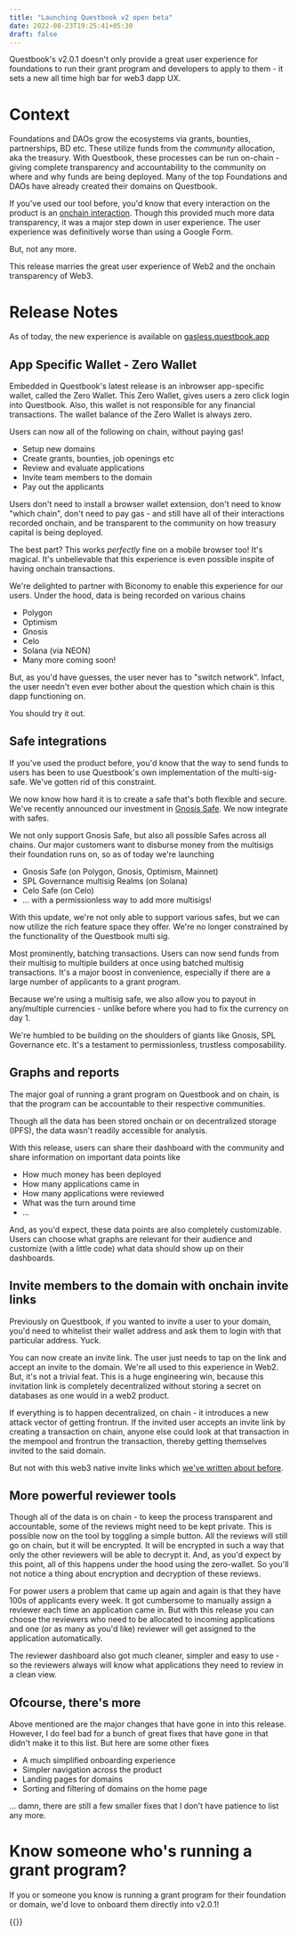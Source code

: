 ```yaml
---
title: "Launching Questbook v2 open beta"
date: 2022-08-23T19:25:41+05:30
draft: false
---
```


Questbook's v2.0.1 doesn't only provide a great user experience for foundations to run their grant program and developers to apply to them - it sets a new all time high bar for web3 dapp UX. 

# Context
Foundations and DAOs grow the ecosystems via grants, bounties, partnerships, BD etc. These utilize funds from the _community_ allocation, aka the treasury. With Questbook, these processes can be run on-chain - giving complete transparency and accountability to the community on where and why funds are being deployed. Many of the top Foundations and DAOs have already created their domains on Questbook.

If you've used our tool before, you'd know that every interaction on the product is an [onchain interaction](https://blog.questbook.xyz/posts/attract-builders-using-questbook/). Though this provided much more data transparency, it was a major step down in user experience. The user experience was definitively worse than using a Google Form.

But, not any more. 

This release marries the great user experience of Web2 and the onchain transparency of Web3. 

# Release Notes
As of today, the new experience is available on [gasless.questbook.app](https://gasless.questbook.app)
## App Specific Wallet - Zero Wallet
Embedded in Questbook's latest release is an inbrowser app-specific wallet, called the Zero Wallet. This Zero Wallet, gives users a zero click login into Questbook. Also, this wallet is not responsible for any financial transactions. The wallet balance of the Zero Wallet is always zero.

Users can now all of the following on chain, without paying gas!
- Setup new domains
- Create grants, bounties, job openings etc
- Review and evaluate applications
- Invite team members to the domain
- Pay out the applicants

Users don't need to install a browser wallet extension, don't need to know "which chain", don't need to pay gas - and still have all of their interactions recorded onchain, and be transparent to the community on how treasury capital is being deployed. 

The best part? This works _perfectly_ fine on a mobile browser too! 
It's magical. It's unbelievable that this experience is even possible inspite of having onchain transactions.

We're delighted to partner with Biconomy to enable this experience for our users. 
Under the hood, data is being recorded on various chains
- Polygon
- Optimism
- Gnosis
- Celo
- Solana (via NEON)
- Many more coming soon!

But, as you'd have guesses, the user never has to "switch network". Infact, the user needn't even ever bother about the question which chain is this dapp functioning on.

You should try it out. 

## Safe integrations
If you've used the product before, you'd know that the way to send funds to users has been to use Questbook's own implementation of the multi-sig-safe. We've gotten rid of this constraint. 

We now know how hard it is to create a safe that's both flexible and secure. We've recently announced our investment in [Gnosis Safe](https://twitter.com/madhavanmalolan/status/1546882484146540545). We now integrate with safes. 

We not only support Gnosis Safe, but also all possible Safes across all chains. 
Our major customers want to disburse money from the multisigs their foundation runs on, so as of today we're launching 
- Gnosis Safe (on Polygon, Gnosis, Optimism, Mainnet)
- SPL Governance multisig Realms (on Solana)
- Celo Safe (on Celo)
- ... with a permissionless way to add more multisigs!

With this update, we're not only able to support various safes, but we can now utilize the rich feature space they offer. We're no longer constrained by the functionality of the Questbook multi sig. 

Most prominently, batching transactions. Users can now send funds from their multisig to multiple builders at once using batched multisig transactions. It's a major boost in convenience, especially if there are a large number of applicants to a grant program.

Because we're using a multisig safe, we also allow you to payout in any/multiple currencies - unlike before where you had to fix the currency on day 1. 

We're humbled to be building on the shoulders of giants like Gnosis, SPL Governance etc. It's a testament to permissionless, trustless composability.

## Graphs and reports
The major goal of running a grant program on Questbook and on chain, is that the program can be accountable to their respective communities. 

Though all the data has been stored onchain or on decentralized storage (IPFS), the data wasn't readily accessible for analysis. 

With this release, users can share their dashboard with the community and share information on important data points like
- How much money has been deployed
- How many applications came in
- How many applications were reviewed
- What was the turn around time
- ...

And, as you'd expect, these data points are also completely customizable. Users can choose what graphs are relevant for their audience and customize (with a little code) what data should show up on their dashboards. 

## Invite members to the domain with onchain invite links
Previously on Questbook, if you wanted to invite a user to your domain, you'd need to whitelist their wallet address and ask them to login with that particular address. Yuck. 

You can now create an invite link. The user just needs to tap on the link and accept an invite to the domain. We're all used to this experience in Web2. But, it's not a trivial feat. This is a huge engineering win, because this invitation link is completely decentralized without storing a secret on databases as one would in a web2 product. 

If everything is to happen decentralized, on chain - it introduces a new attack vector of getting frontrun. If the invited user accepts an invite link by creating a transaction on chain, anyone else could look at that transaction in the mempool and frontrun the transaction, thereby getting themselves invited to the said domain. 

But not with this web3 native invite links which [we've written about before](https://blog.questbook.xyz/posts/questbook-invite-links/). 

## More powerful reviewer tools
Though all of the data is on chain - to keep the process transparent and accountable, some of the reviews might need to be kept private. This is possible now on the tool by toggling a simple button. All the reviews will still go on chain, but it will be encrypted. It will be encrypted in such a way that only the other reviewers will be able to decrypt it. And, as you'd expect by this point, all of this happens under the hood using the zero-wallet. So you'll not notice a thing about encryption and decryption of these reviews. 

For power users a problem that came up again and again is that they have 100s of applicants every week. It got cumbersome to manually assign a reviewer each time an application came in. But with this release you can choose the reviewers who need to be allocated to incoming applications and one (or as many as you'd like) reviewer will get assigned to the application automatically. 

The reviewer dashboard also got much cleaner, simpler and easy to use - so the reviewers always will know what applications they need to review in a clean view. 

## Ofcourse, there's more
Above mentioned are the major changes that have gone in into this release. However, I do feel bad for a bunch of great fixes that have gone in that didn't make it to this list. 
But here are some other fixes
- A much simplified onboarding experience
- Simpler navigation across the product
- Landing pages for domains 
- Sorting and filtering of domains on the home page

... damn, there are still a few smaller fixes that I don't have patience to list any more. 

# Know someone who's running a grant program?
If you or someone you know is running a grant program for their foundation or domain, we'd love to onboard them directly into v2.0.1!

{{<typeform id="SCB3gvID">}}




